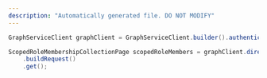 ```yaml
---
description: "Automatically generated file. DO NOT MODIFY"
---
```

<!-- markdownlint-disable MD041 -->

```java
GraphServiceClient graphClient = GraphServiceClient.builder().authenticationProvider( authProvider ).buildClient();

ScopedRoleMembershipCollectionPage scopedRoleMembers = graphClient.directory().administrativeUnits("{id}").scopedRoleMembers()
    .buildRequest()
    .get();
```
